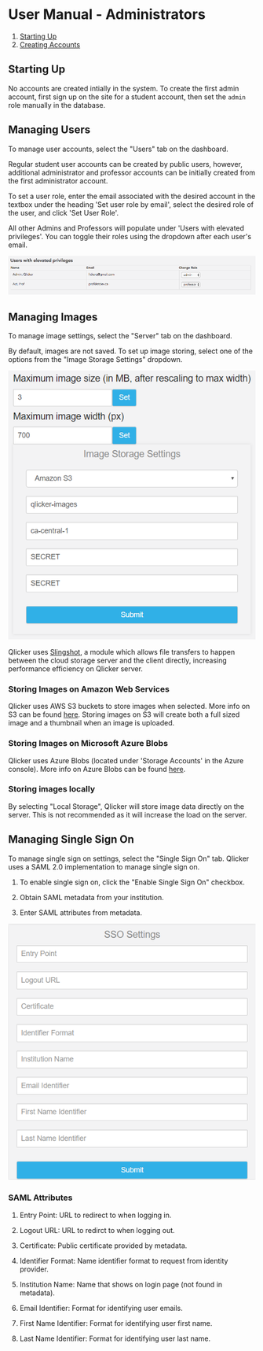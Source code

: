 # User Manual - Administrators

1. [Starting Up](#starting-up)
2. [Creating Accounts](#creating-accounts)

## Starting Up
No accounts are created intially in the system. To create the first admin account, first sign up on the site for a student account, then set the `admin` role manually in the database.

## Managing Users

To manage user accounts, select the "Users" tab on the dashboard.

Regular student user accounts can be created by public users, however, additional administrator and professor accounts can be initially created from the first administrator account. 

To set a user role, enter the email associated with the desired account in the textbox under the heading 'Set user role by email', select the desired role of the user, and click 'Set User Role'. 

All other Admins and Professors will populate under 'Users with elevated privileges'. You can toggle their roles using the dropdown after each user's email. 

![View User Role](images/admin/user_roles.png)

## Managing Images

To manage image settings, select the "Server" tab on the dashboard.

By default, images are not saved. To set up image storing, select one of the options from the "Image Storage Settings" dropdown. 

![View Image Settings](images/admin/image_settings.png)

Qlicker uses [Slingshot](https://github.com/CulturalMe/meteor-slingshot), a module which allows file transfers to happen between the cloud storage server and the client directly, increasing performance efficiency on Qlicker server. 

### Storing Images on Amazon Web Services

Qlicker uses AWS S3 buckets to store images when selected. More info on S3 can be found [here](https://aws.amazon.com/documentation/s3/). Storing images on S3 will create both a full sized image and a thumbnail when an image is uploaded.

### Storing Images on Microsoft Azure Blobs

Qlicker uses Azure Blobs (located under 'Storage Accounts' in the Azure console). More info on Azure Blobs can be found [here](https://docs.microsoft.com/en-us/azure/storage/blobs/storage-blobs-introduction).

### Storing images locally

By selecting "Local Storage", Qlicker will store image data directly on the server. This is not recommended as it will increase the load on the server.

## Managing Single Sign On

To manage single sign on settings, select the "Single Sign On" tab. Qlicker uses a SAML 2.0 implementation to manage single sign on. 

1. To enable single sign on, click the "Enable Single Sign On" checkbox.

2. Obtain SAML metadata from your institution.
   
3. Enter SAML attributes from metadata.

![View SSO Settings](images/admin/sso_settings.png)

### SAML Attributes

1. Entry Point: URL to redirect to when logging in.
  
2. Logout URL: URL to redirct to when logging out.

3. Certificate: Public certificate provided by metadata.

4. Identifier Format: Name identifier format to request from identity provider.

5. Institution Name: Name that shows on login page (not found in metadata). 

6. Email Identifier: Format for identifying user emails.

7. First Name Identifier: Format for identifying user first name.

8. Last Name Identifier: Format for identifying user last name.